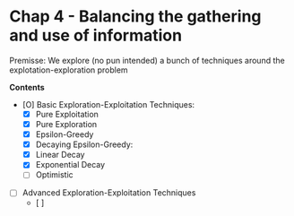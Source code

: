 # Chap 4 - Balancing the gathering and use of information

Premisse: We explore (no pun intended) a bunch of techniques around the 
explotation-exploration problem

**Contents**

- [O] Basic Exploration-Exploitation Techniques:
    - [X] Pure Exploitation
    - [X] Pure Exploration
    - [X] Epsilon-Greedy
    - [X] Decaying Epsilon-Greedy:
	- [X] Linear Decay
	- [X] Exponential Decay
    - [ ] Optimistic
- [ ] Advanced Exploration-Exploitation Techniques
    - [ ] 


